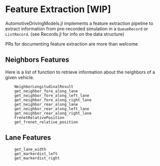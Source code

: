# Feature Extraction [WIP]

AutomotiveDrivingModels.jl implements a feature extraction pipeline to extract information from pre-recorded simulation 
in a `QueueRecord` or `ListRecord`. (see Records.jl for info on the data structure)

PRs for documenting feature extraction are more than welcome

## Neighbors Features

Here is a list of function to retrieve information about the neighbors of a given vehicle. 

```@docs
    NeighborLongitudinalResult
    get_neighbor_fore_along_lane
    get_neighbor_fore_along_left_lane
    get_neighbor_fore_along_right_lane
    get_neighbor_rear_along_lane
    get_neighbor_rear_along_left_lane
    get_neighbor_rear_along_right_lane
    FrenetRelativePosition
    get_frenet_relative_position
```

## Lane Features

```@docs
    get_lane_width
    get_markerdist_left
    get_markerdist_right
```